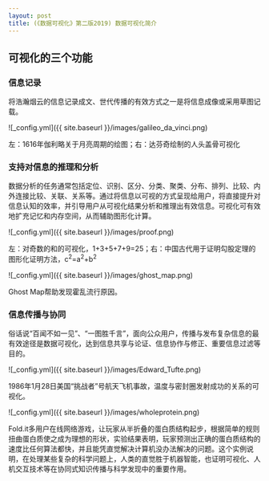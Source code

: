 ```yaml
---
layout: post
title: (《数据可视化》第二版2019) 数据可视化简介
---
```


## 可视化的三个功能
### 信息记录
将浩瀚烟云的信息记录成文、世代传播的有效方式之一是将信息成像或采用草图记载。

![_config.yml]({{ site.baseurl }}/images/galileo_da_vinci.png)

左：1616年伽利略关于月亮周期的绘图；右：达芬奇绘制的人头盖骨可视化

### 支持对信息的推理和分析
数据分析的任务通常包括定位、识别、区分、分类、聚类、分布、排列、比较、内外连接比较、关联、关系等。通过将信息以可视的方式呈现给用户，将直接提升对信息认知的效率，并引导用户从可视化结果分析和推理出有效信息。可视化可有效地扩充记忆和内存空间，从而辅助图形化计算。

![_config.yml]({{ site.baseurl }}/images/proof.png)

左：对奇数的和的可视化，1+3+5+7+9=25；右：中国古代用于证明勾股定理的图形化证明方法，c<sup>2</sup>=a<sup>2</sup>+b<sup>2</sup>

![_config.yml]({{ site.baseurl }}/images/ghost_map.png)

Ghost Map帮助发现霍乱流行原因。

### 信息传播与协同
俗话说“百闻不如一见”、“一图胜千言”，面向公众用户，传播与发布复杂信息的最有效途径是数据可视化，达到信息共享与论证、信息协作与修正、重要信息过滤等目的。

![_config.yml]({{ site.baseurl }}/images/Edward_Tufte.png)

1986年1月28日美国“挑战者”号航天飞机事故，温度与密封圈发射成功的关系的可视化。

![_config.yml]({{ site.baseurl }}/images/wholeprotein.png)

Fold.it多用户在线网络游戏，让玩家从半折叠的蛋白质结构起步，根据简单的规则扭曲蛋白质使之成为理想的形状，实验结果表明，玩家预测出正确的蛋白质结构的速度比任何算法都快，并且能凭直觉解决计算机没办法解决的问题。这个实例说明，在处理某些复杂的科学问题上，人类的直觉胜于机器智能，也证明可视化、人机交互技术等在协同式知识传播与科学发现中的重要作用。
